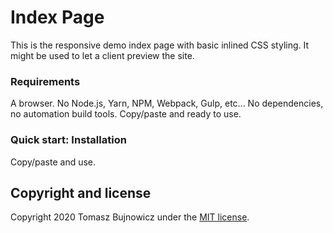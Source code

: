 # Index Page
This is the responsive demo index page with basic inlined CSS styling.
It might be used to let a client preview the site.

### Requirements
A browser. No Node.js, Yarn, NPM, Webpack, Gulp, etc...
No dependencies, no automation build tools. Copy/paste and ready to use.

### Quick start: Installation
Copy/paste and use.

## Copyright and license

Copyright 2020 Tomasz Bujnowicz under the [MIT license](http://opensource.org/licenses/MIT).

